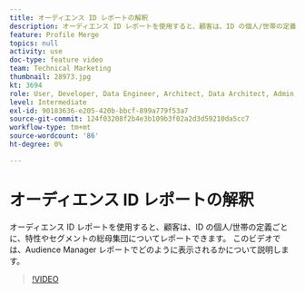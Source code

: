 ```yaml
---
title: オーディエンス ID レポートの解釈
description: オーディエンス ID レポートを使用すると、顧客は、ID の個人/世帯の定義ごとに、特性やセグメントの総母集団についてレポートできます。 このビデオでは、Audience Manager レポートでどのように表示されるかについて説明します。
feature: Profile Merge
topics: null
activity: use
doc-type: feature video
team: Technical Marketing
thumbnail: 28973.jpg
kt: 3694
role: User, Developer, Data Engineer, Architect, Data Architect, Admin, Leader
level: Intermediate
exl-id: 90183636-e205-420b-bbcf-899a779f53a7
source-git-commit: 124f03208f2b4e3b109b3f02a2d3d59210da5cc7
workflow-type: tm+mt
source-wordcount: '86'
ht-degree: 0%

---
```


# オーディエンス ID レポートの解釈

オーディエンス ID レポートを使用すると、顧客は、ID の個人/世帯の定義ごとに、特性やセグメントの総母集団についてレポートできます。 このビデオでは、Audience Manager レポートでどのように表示されるかについて説明します。

>[!VIDEO](https://video.tv.adobe.com/v/28973/?quality=12)
